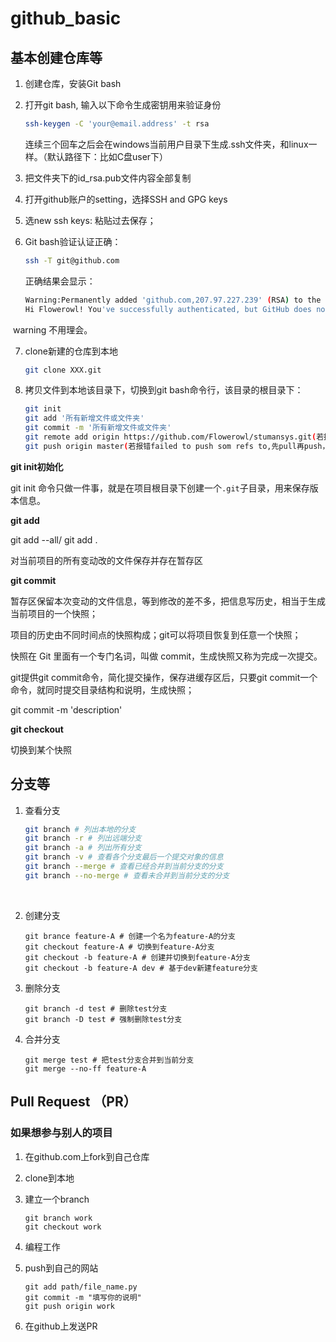 # github_basic

## 基本创建仓库等

1. 创建仓库，安装Git bash

2. 打开git bash, 输入以下命令生成密钥用来验证身份

   ```bash
   ssh-keygen -C 'your@email.address' -t rsa
   ```

    连续三个回车之后会在windows当前用户目录下生成.ssh文件夹，和linux一样。（默认路径下：比如C盘user下）

3. 把文件夹下的id_rsa.pub文件内容全部复制

4. 打开github账户的setting，选择SSH and GPG keys

5. 选new ssh keys: 粘贴过去保存；

6. Git bash验证认证正确：

   ```bash
   ssh -T git@github.com
   ```

   正确结果会显示：

   ```bash
   Warning:Permanently added 'github.com,207.97.227.239' (RSA) to the list of known hosts.
   Hi Flowerowl! You've successfully authenticated, but GitHub does not provide shell access.
   ```

​	warning 不用理会。

7. clone新建的仓库到本地

   ```bash
   git clone XXX.git
   ```

8. 拷贝文件到本地该目录下，切换到git bash命令行，该目录的根目录下：

   ```bash
   git init
   git add '所有新增文件或文件夹'
   git commit -m '所有新增文件或文件夹'
   git remote add origin https://github.com/Flowerowl/stumansys.git(若报错already exists,要先remove，git remote rm origin)
   git push origin master(若报错failed to push som refs to,先pull再push，执行git pull origin master)
   ```

**git init初始化**

git init 命令只做一件事，就是在项目根目录下创建一个`.git`子目录，用来保存版本信息。

**git add**

git add --all/ git add .

对当前项目的所有变动改的文件保存并存在暂存区

**git commit**

暂存区保留本次变动的文件信息，等到修改的差不多，把信息写历史，相当于生成当前项目的一个快照；

项目的历史由不同时间点的快照构成；git可以将项目恢复到任意一个快照；

快照在 Git 里面有一个专门名词，叫做 commit，生成快照又称为完成一次提交。

git提供git commit命令，简化提交操作，保存进缓存区后，只要git commit一个命令，就同时提交目录结构和说明，生成快照；

git commit -m 'description'

**git checkout**

切换到某个快照

## 分支等

1. 查看分支

   ```bash
   git branch # 列出本地的分支
   git branch -r # 列出远端分支
   git branch -a # 列出所有分支
   git branch -v # 查看各个分支最后一个提交对象的信息
   git branch --merge # 查看已经合并到当前分支的分支
   git branch --no-merge # 查看未合并到当前分支的分支
   ```

​	 

2. 创建分支

   ```
   git brance feature-A # 创建一个名为feature-A的分支
   git checkout feature-A # 切换到feature-A分支
   git checkout -b feature-A # 创建并切换到feature-A分支
   git checkout -b feature-A dev # 基于dev新建feature分支
   ```

3. 删除分支

   ```
   git branch -d test # 删除test分支
   git branch -D test # 强制删除test分支
   ```

4. 合并分支

   ```
   git merge test # 把test分支合并到当前分支
   git merge --no-ff feature-A
   ```

## Pull Request （PR）

### 如果想参与别人的项目

1. 在github.com上fork到自己仓库

2. clone到本地

3. 建立一个branch

   ```
   git branch work
   git checkout work
   ```

4. 编程工作

5. push到自己的网站

   ```
   git add path/file_name.py
   git commit -m "填写你的说明"
   git push origin work
   ```

6. 在github上发送PR